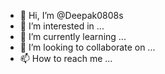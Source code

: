 - 👋 Hi, I’m @Deepak0808s
- 👀 I’m interested in ...
- 🌱 I’m currently learning ...
- 💞️ I’m looking to collaborate on ...
- 📫 How to reach me ...

<!---
Deepak0808s/Deepak0808s is a ✨ special ✨ repository because its `README.md` (this file) appears on your GitHub profile.
You can click the Preview link to take a look at your changes.
--->

